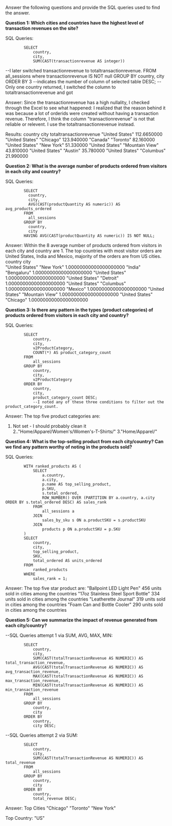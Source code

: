 Answer the following questions and provide the SQL queries used to find the answer.

    
**Question 1: Which cities and countries have the highest level of transaction revenues on the site?**


SQL Queries:

            SELECT
                country,
                city,
              	SUM(CAST(transactionrevenue AS integer))
--I later switched transactionrevenue to totaltransactionrevenue.
            FROM
                all_sessions
            where transactionrevenue IS NOT null
            GROUP BY
                country,
                city
            ORDER BY 3
            --indicates the number of column of selected table
                DESC;
--Only one country returned, I switched the column to totaltransactionrevenue and got 

Answer:
Since the transactionrevenue has a high nullality, I checked through the Excel to see what happened: I realized that the reason behind it was because a lot of orderids were created without having a transaction revenue. Therefore, I think the column "transactionrevenue" is not that reliable or relevent. I
use the totaltransactionrevenue instead.

Results:
country              city              totaltransactionrevenue
"United States"		                    112.6650000
"United States"	  "Chicago"	            123.940000
"Canada"	      "Toronto"	             82.160000
"United States"	  "New York"	         51.330000
"United States"	  "Mountain View"    	 43.810000
"United States"	  "Austin"	             35.780000
"United States"	  "Columbus"	         21.990000



**Question 2: What is the average number of products ordered from visitors in each city and country?**


SQL Queries:

            SELECT 
              country,
              city,
              AVG(CAST(productQuantity AS numeric)) AS avg_products_ordered
            FROM 
              all_sessions
            GROUP BY 
              country, 
              city
            HAVING AVG(CAST(productQuantity AS numeric)) IS NOT NULL;


Answer:
Within the 8 average number of products ordered from visitors in each city and country are 1. The top countries with most visitor orders are United States, India and Mexico, majority of the orders are from US cities.
country          city         
"United States"	"New York"	1.00000000000000000000
"India"	"Bengaluru"	1.00000000000000000000
"United States"		1.00000000000000000000
"United States"	"Detroit"	1.00000000000000000000
"United States"	"Columbus"	1.00000000000000000000
"Mexico"		1.00000000000000000000
"United States"	"Mountain View"	1.00000000000000000000
"United States"	"Chicago"	1.00000000000000000000

**Question 3: Is there any pattern in the types (product categories) of products ordered from visitors in each city and country?**


SQL Queries:

            SELECT
                country,
                city,
                v2ProductCategory,
                COUNT(*) AS product_category_count
            FROM
                all_sessions
            GROUP BY
                country,
                city,
                v2ProductCategory
            ORDER BY
                country,
                city,
                product_category_count DESC;
                --I noted any of these three conditions to filter out the product_category_count.

Answer:
The top five product categories are:
1. Not set - I should probably clean it
2.."Home/Apparel/Women's/Women's-T-Shirts/"
3."Home/Apparel/"


**Question 4: What is the top-selling product from each city/country? Can we find any pattern worthy of noting in the products sold?**


SQL Queries:

            WITH ranked_products AS (
                SELECT
                    a.country,
                    a.city,
                    p.name AS top_selling_product,
                    p.SKU,
                    s.total_ordered,
                    ROW_NUMBER() OVER (PARTITION BY a.country, a.city ORDER BY s.total_ordered DESC) AS sales_rank
                FROM
                    all_sessions a
                JOIN
                    sales_by_sku s ON a.productSKU = s.productSKU
                JOIN
                    products p ON a.productSKU = p.SKU
            )
            SELECT
                country,
                city,
                top_selling_product,
                SKU,
                total_ordered AS units_ordered
            FROM
                ranked_products
            WHERE
                sales_rank = 1;



Answer:
The top five star product are:
"Ballpoint LED Light Pen"                                       456 units sold in cities among the countries
"17oz Stainless Steel Sport Bottle"                             334 units sold in cities among the countries
"Leatherette Journal"                                           319 units sold in cities among the countries
"Foam Can and Bottle Cooler"                                   290 units sold in cities among the countries 


**Question 5: Can we summarize the impact of revenue generated from each city/country?**

--SQL Queries attempt 1 via SUM, AVG, MAX, MIN:

            SELECT
                country,
                city,
                SUM(CAST(totalTransactionRevenue AS NUMERIC)) AS total_transaction_revenue,
                AVG(CAST(totalTransactionRevenue AS NUMERIC)) AS avg_transaction_revenue,
                MAX(CAST(totalTransactionRevenue AS NUMERIC)) AS max_transaction_revenue,
                MIN(CAST(totalTransactionRevenue AS NUMERIC)) AS min_transaction_revenue
            FROM
                all_sessions
            GROUP BY
                country,
                city
            ORDER BY
                country,
                city DESC;

--SQL Queries attempt 2 via SUM:

            SELECT
                country,
                city,
                SUM(CAST(totalTransactionRevenue AS NUMERIC)) AS total_revenue 
            FROM
                all_sessions
            GROUP BY
                country,
                city
            ORDER BY
            	country,
                total_revenue DESC;

    
Answer: 
Top Cities
"Chicago"
"Toronto"
"New York"

Top Country:
"US"










